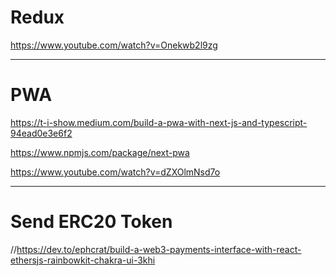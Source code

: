
# Redux
https://www.youtube.com/watch?v=Onekwb2l9zg

---

# PWA
https://t-i-show.medium.com/build-a-pwa-with-next-js-and-typescript-94ead0e3e6f2

https://www.npmjs.com/package/next-pwa

https://www.youtube.com/watch?v=dZXOlmNsd7o

---

# Send ERC20 Token
//https://dev.to/ephcrat/build-a-web3-payments-interface-with-react-ethersjs-rainbowkit-chakra-ui-3khi
